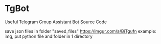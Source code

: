 # TgBot
Useful Telegram Group Assistant Bot Source Code 



save json files in folder "saved_files"
       https://imgur.com/a/BiTgufn
 example: img, put python file and folder in 1 directory


